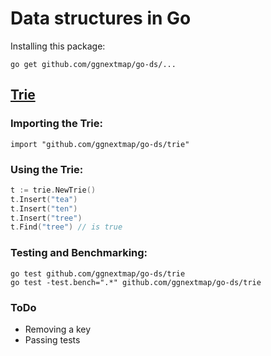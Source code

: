 # Data structures in Go
Installing this package:

    go get github.com/ggnextmap/go-ds/...

## [Trie](http://en.wikipedia.org/wiki/Trie)
### Importing the Trie:

    import "github.com/ggnextmap/go-ds/trie"

### Using the Trie:

```.go
t := trie.NewTrie()
t.Insert("tea")
t.Insert("ten")
t.Insert("tree")
t.Find("tree") // is true
```

### Testing and Benchmarking:

    go test github.com/ggnextmap/go-ds/trie
    go test -test.bench=".*" github.com/ggnextmap/go-ds/trie

### ToDo

* Removing a key
* Passing tests
